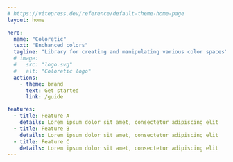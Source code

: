 ```yaml
---
# https://vitepress.dev/reference/default-theme-home-page
layout: home

hero:
  name: "Coloretic"
  text: "Enchanced colors"
  tagline: "Library for creating and manipulating various color spaces"
  # image:
  #   src: "logo.svg"
  #   alt: "Coloretic logo"
  actions:
    - theme: brand
      text: Get started
      link: /guide

features:
  - title: Feature A
    details: Lorem ipsum dolor sit amet, consectetur adipiscing elit
  - title: Feature B
    details: Lorem ipsum dolor sit amet, consectetur adipiscing elit
  - title: Feature C
    details: Lorem ipsum dolor sit amet, consectetur adipiscing elit
---
```

